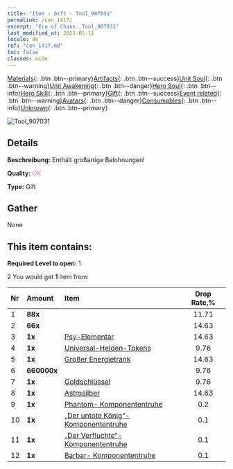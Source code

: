 ```yaml
---
title: "Item - Gift - Tool_907031"
permalink: /con_1417/
excerpt: "Era of Chaos  Tool_907031"
last_modified_at: 2021-05-11
locale: de
ref: "con_1417.md"
toc: false
classes: wide
---
```

 [Materials](/ItemsDE/){: .btn .btn--primary}[Artifacts](/ItemsDE/Artifacts/){: .btn .btn--success}[Unit Soul](/ItemsDE/UnitSoul/){: .btn .btn--warning}[Unit Awakening](/ItemsDE/UnitAwakening/){: .btn .btn--danger}[Hero Soul](/ItemsDE/HeroSoul/){: .btn .btn--info}[Hero Skill](/ItemsDE/HeroSkill/){: .btn .btn--primary}[Gift](/ItemsDE/Gift/){: .btn .btn--success}[Event related](/ItemsDE/Events/){: .btn .btn--warning}[Avatars](/ItemsDE/Avatars/){: .btn .btn--danger}[Consumables](/ItemsDE/Consumables/){: .btn .btn--info}[Unknown](/ItemsDE/Unknown/){: .btn .btn--primary}

 ![Tool_907031](/images/t/i_907031.png)

## Details
 **Beschreibung:** Enthält großartige Belohnungen!

 **Quality:** <span style="color: #DA70D6">OK</span>

 **Type:** Gift

## Gather

  None

## This item contains:

 **Required Level to open:** 1

 2 You would get **1** item  from:

  | Nr | Amount |     Item    | Drop Rate,% |
  |:---|:-------|:------------|:---------:|
  | 1 |  **88x** | <i class="fas fa-gem"/> | 11.71 | 
  | 2 |  **66x** | <i class="fas fa-gem"/> | 14.63 | 
  | 3 |  **1x** | [Psy-Elementar](/ItemsDE/unt_267/) | 14.63 | 
  | 4 |  **1x** | [Universal-Helden-Tokens](/ItemsDE/her_358/) | 9.76 | 
  | 5 |  **1x** | [Großer Energietrank](/ItemsDE/con_706/) | 14.63 | 
  | 6 |  **660000x** | <i class="fas fa-coins"/> | 9.76 | 
  | 7 |  **1x** | [Goldschlüssel](/ItemsDE/con_783/) | 9.76 | 
  | 8 |  **1x** | [Astrosilber](/ItemsDE/con_969/) | 14.63 | 
  | 9 |  **1x** | [Phantom- Komponententruhe](/ItemsDE/con_1339/) | 0.2 | 
  | 10 |  **1x** | [„Der untote König“-Komponententruhe](/ItemsDE/con_1340/) | 0.1 | 
  | 11 |  **1x** | [„Der Verfluchte“- Komponententruhe](/ItemsDE/con_1341/) | 0.1 | 
  | 12 |  **1x** | [Barbar- Komponententruhe](/ItemsDE/con_1342/) | 0.1 | 
